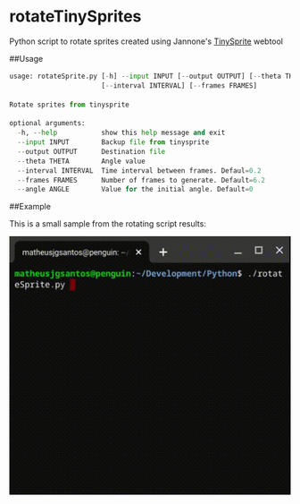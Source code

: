 # rotateTinySprites
Python script to rotate sprites created using Jannone's [TinySprite](http://msx.jannone.org/tinysprite/tinysprite.html) webtool

##Usage

```./rotateSprite.py --help
usage: rotateSprite.py [-h] --input INPUT [--output OUTPUT] [--theta THETA]
                       [--interval INTERVAL] [--frames FRAMES]

Rotate sprites from tinysprite

optional arguments:
  -h, --help           show this help message and exit
  --input INPUT        Backup file from tinysprite
  --output OUTPUT      Destination file
  --theta THETA        Angle value
  --interval INTERVAL  Time interval between frames. Defaul=0.2
  --frames FRAMES      Number of frames to generate. Default=6.2
  --angle ANGLE        Value for the initial angle. Default=0
```


##Example

This is a small sample from the rotating script results:

![Rotating plane](pics/rotating_plane.gif)
